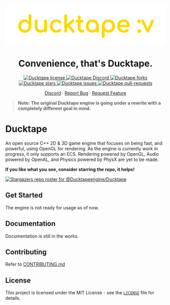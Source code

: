 
<br><br><br>
<p align="center">
    <a href="https://ducktapeengine.github.io/" target="_blank">
        <img src="https://raw.githubusercontent.com/DucktapeEngine/Branding/main/banner-transparent.png" alt="logo" width="600px"/>
    </a>
<p/>
<h1 align="center">Convenience, that's Ducktape.</h1>

<p align="center">
    <a href="https://github.com/ducktapeengine/ducktape/blob/master/LICENSE" target="blank">
    <img src="https://img.shields.io/github/license/ducktapeengine/ducktape?style=for-the-badge" alt="Ducktape license" />
    </a>
    <a href="https://dsc.gg/ducktape" target="blank">
    <img src="https://img.shields.io/discord/831047342215659521?style=for-the-badge" alt="Ducktape Discord" />
    </a>
    <a href="https://github.com/ducktapeengine/ducktape/fork" target="blank">
    <img src="https://img.shields.io/github/forks/ducktapeengine/ducktape?style=for-the-badge" alt="Ducktape forks"/>
    </a>
    <a href="https://github.com/ducktapeengine/ducktape/stargazers" target="blank">
    <img src="https://img.shields.io/github/stars/ducktapeengine/ducktape?style=for-the-badge" alt="Ducktape stars"/>
    </a>
    <a href="https://github.com/ducktapeengine/ducktape/issues" target="blank">
    <img src="https://img.shields.io/github/issues/ducktapeengine/ducktape?style=for-the-badge" alt="Ducktape issues"/>
    </a>
    <a href="https://github.com/ducktapeengine/ducktape/pulls" target="blank">
    <img src="https://img.shields.io/github/issues-pr/ducktapeengine/ducktape?style=for-the-badge" alt="Ducktape pull-requests"/>
    </a>
</p>

<p align="center">
    <a href="https://dsc.gg/ducktape" target="blank">Discord</a>
    ·
    <a href="https://github.com/DucktapeEngine/Ducktape/issues/new?assignees=&labels=&template=bug_report.md&title=">Report Bug</a>
    ·
    <a href="https://github.com/DucktapeEngine/Ducktape/issues/new?assignees=&labels=&template=feature_request.md&title=">Request Feature</a>
</p>

> **Note: The original Ducktape engine is going under a rewrite with a completely different goal in mind.**

# Ducktape
An open source C++ 2D & 3D game engine that focuses on being fast, and powerful, using OpenGL for rendering. As the engine is currently work in progress, it only supports an ECS. Rendering powered by OpenGL, Audio powered by OpenAL, and Physics powered by PhysX are yet to be made.

**If you like what you see, consider starring the repo, it helps!**

[![Stargazers repo roster for @Ducktapeengine/Ducktape](https://reporoster.com/stars/Ducktapeengine/Ducktape)](https://github.com/Ducktapeengine/ducktape/stargazers)

## Get Started
The engine is not ready for usage as of now.

## Documentation
Documentation is still in the works.
    
## Contributing
Refer to [CONTRIBUTING.md](CONTRIBUTING.md)
    
## License
This project is licensed under the MIT License - see the [`LICENSE`](LICENSE) file for details.